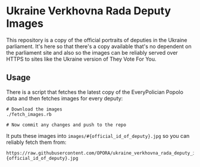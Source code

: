 # Ukraine Verkhovna Rada Deputy Images

This repository is a copy of the official portraits of deputies in the Ukraine parliament. It's here so that there's a copy available that's no dependent on the parliament site and also so the images can be reliably served over HTTPS to sites like the Ukraine version of They Vote For You.

## Usage

There is a script that fetches the latest copy of the EveryPolician Popolo data and then fetches images for every deputy:

    # Download the images
    ./fetch_images.rb

    # Now commit any changes and push to the repo

It puts these images into `images/#{official_id_of_deputy}.jpg` so you can reliably fetch them from:

    https://raw.githubusercontent.com/OPORA/ukraine_verkhovna_rada_deputy_images/master/#{official_id_of_deputy}.jpg
